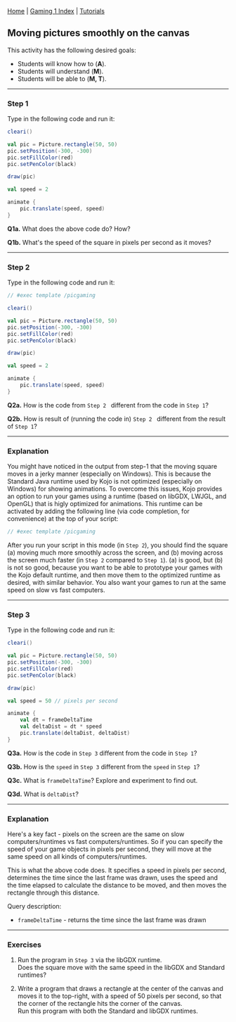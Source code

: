 <div class="nav">
  <a href="../../index.html">Home</a> | <a href="index.html">Gaming 1 Index</a> | <a href="../../tutorials-index.html">Tutorials</a>
</div>

## Moving pictures smoothly on the canvas

This activity has the following desired goals:
* Students will know how to  (**A**).
* Students will understand (**M**).
* Students will be able to (**M, T**).

---

### Step 1

Type in the following code and run it:

```scala
cleari()

val pic = Picture.rectangle(50, 50)
pic.setPosition(-300, -300)
pic.setFillColor(red)
pic.setPenColor(black)

draw(pic)

val speed = 2

animate {
    pic.translate(speed, speed)
}
```

**Q1a.** What does the above code do? How?

**Q1b.** What's the speed of the square in pixels per second as it moves?

---

### Step 2

Type in the following code and run it:

```scala
// #exec template /picgaming

cleari()

val pic = Picture.rectangle(50, 50)
pic.setPosition(-300, -300)
pic.setFillColor(red)
pic.setPenColor(black)

draw(pic)

val speed = 2

animate {
    pic.translate(speed, speed)
}
```

**Q2a.** How is the code from `Step 2 ` different from the code in `Step 1`?

**Q2b.** How is result of (running the code in) `Step 2 ` different from the result of `Step 1`?


---

### Explanation

You might have noticed in the output from step-1 that the moving square moves in a jerky manner (especially on Windows). This is because the Standard Java runtime used by Kojo is not optimized (especially on Windows) for showing animations. To overcome this issues, Kojo provides an option to run your games using a runtime (based on libGDX, LWJGL, and OpenGL) that is higly optimized for animations. This runtime can be activated by adding the following line (via code completion, for convenience) at the top of your script:

```scala
// #exec template /picgaming
```

After you run your script in this mode (in `Step 2`), you should find the square (a) moving much more smoothly across the screen, and (b) moving across the screen much faster (in `Step 2` compared to `Step 1`). (a) is good, but (b) is not so good, because you want to be able to prototype your games with the Kojo default runtime, and then move them to the optimized runtime as desired, with similar behavior. You also want your games to run at the same speed on slow vs fast computers.

---

### Step 3

Type in the following code and run it:

```scala
cleari()

val pic = Picture.rectangle(50, 50)
pic.setPosition(-300, -300)
pic.setFillColor(red)
pic.setPenColor(black)

draw(pic)

val speed = 50 // pixels per second

animate {
    val dt = frameDeltaTime
    val deltaDist = dt * speed
    pic.translate(deltaDist, deltaDist)
}
```

**Q3a.** How is the code in `Step 3` different from the code in `Step 1`?

**Q3b.** How is the `speed` in `Step 3` different from the `speed` in `Step 1`?

**Q3c.** What is `frameDeltaTime`? Explore and experiment to find out.

**Q3d.** What is `deltaDist`?

---

### Explanation

Here's a key fact - pixels on the screen are the same on slow computers/runtimes vs fast computers/runtimes. So if you can specify the speed of your game objects in pixels per second, they will move at the same speed on all kinds of computers/runtimes.

This is what the above code does. It specifies a speed in pixels per second, determines the time since the last frame was drawn, uses the speed and the time elapsed to calculate the distance to be moved, and then moves the rectangle through this distance.

Query description:

* `frameDeltaTime` - returns the time since the last frame was drawn

---

### Exercises

1. Run the program in `Step 3` via the libGDX runtime.  
Does the square move with the same speed in the libGDX and Standard runtimes?

1. Write a program that draws a rectangle at the center of the canvas and moves it to the top-right, with a speed of 50 pixels per second, so that the corner of the rectangle hits the corner of the canvas.  
Run this program with both the Standard and libGDX runtimes.